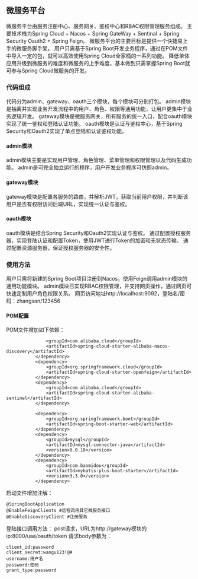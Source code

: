## 微服务平台
微服务平台由服务注册中心、服务网关、鉴权中心和RBAC权限管理服务组成。
主要技术栈为Spring Cloud + Nacos + Spring GateWay + Sentinal + Spring Security Oauth2 + Spring Feign。
微服务平台的主要目标是提供一个快捷易上手的微服务脚手架。
用户只需基于Spring Boot开发业务程序，通过在POM文件中导入一定的包，就可以高效使用Spring Cloud全家桶的一系列功能。
降低单体应用升级到微服务的难度和微服务的上手难度，基本做到只需掌握Spring Boot就可参与Spring Cloud微服务的开发。
### 代码组成
代码分为admin、gateway、oauth三个模块，每个模块可分别打包。
admin模块是抽离并实现业务开发流程中的用户、角色、权限等通用功能，让用户更集中于业务逻辑开发。
gateway模块是微服务网关，所有服务的统一入口，配合oauth模块实现了统一鉴权和登陆认证功能。
oauth模块是认证与鉴权中心，基于Spring Security和Oauth2实现了单点登陆和认证鉴权功能。
#### admin模块
admin模块主要是实现用户管理、角色管理、菜单管理和权限管理以及代码生成功能。
admin是可完全独立运行的程序，用户开发业务程序可仿照admin。
#### gateway模块
gateway模块是配置各服务的路由，并解析JWT，获取当前用户权限，并判断该用户是否有权限访问后端URL，实现统一认证与鉴权。
#### oauth模块
oauth模块是结合Spring Security和Oauth2实现认证与鉴权。
通过配置授权服务器，实现登陆认证和配置Token，使用JWT进行Token的加密和无状态传输。
通过配置资源服务器，保证授权服务器的安全性。

### 使用方法
用户只需将新建的Spring Boot项目注册到Nacos，使用Feign调用admin模块的通用功能模块。
admin模块已实现RBAC权限管理，并支持网页操作，通过网页可快速定制用户角色权限关系。
网页访问地址http://localhost:9092，登陆名/密码：zhangsan/123456

#### POM配置
POM文件增加如下依赖：
```<dependency>
               <groupId>com.alibaba.cloud</groupId>
               <artifactId>spring-cloud-starter-alibaba-nacos-discovery</artifactId>
           </dependency>
           <dependency>
               <groupId>org.springframework.cloud</groupId>
               <artifactId>spring-cloud-starter-openfeign</artifactId>
           </dependency>
           <dependency>
               <groupId>com.alibaba.cloud</groupId>
               <artifactId>spring-cloud-starter-alibaba-sentinel</artifactId>
           </dependency>
   
           <dependency>
               <groupId>org.springframework.boot</groupId>
               <artifactId>spring-boot-starter-web</artifactId>
           </dependency>
           <dependency>
               <groupId>mysql</groupId>
               <artifactId>mysql-connector-java</artifactId>
               <version>8.0.18</version>
           </dependency>
           <dependency>
               <groupId>com.baomidou</groupId>
               <artifactId>mybatis-plus-boot-starter</artifactId>
               <version>3.3.0</version>
           </dependency>
```
启动文件增加注解：
```
@SpringBootApplication
@EnableFeignClients #远程调用其它微服务接口
@EnableDiscoveryClient #注册服务
```
登陆接口调用方法：
post请求，URL为http://gateway模块的ip:8000/uaa/oauth/token
请求body参数为：
```
client_id:password
client_secret:wangu123!@#
username:用户名
password:密码
grant_type:password
```
